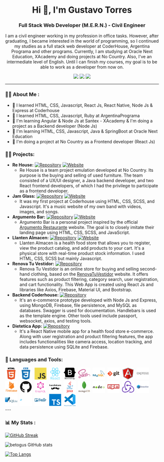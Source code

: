 <div id="header" align="center">
    <h1 align="center">Hi 👋, I'm Gustavo Torres</h1>
    <h3 align="center">Full Stack Web Developer (M.E.R.N.) - Civil Engineer</h3>
    <p>I am a civil engineer working in my profession in office tasks.
However, after graduating, I became interested in the world of programming, so I continued my studies as a full stack web developer at CoderHouse, Argentina Programa and other programs.
Currently, I am studying at Oracle Next Education, XAcademy and doing projects at No Country. Also, I've an intermediate level of English. Until I can finish my courses, my goal is to be able to work as a developer from now on.</p>
<a href="https://github.com/betogus/portfolio"><img src="https://img.shields.io/badge/github-%23121011.svg?&style=for-the-badge&logo=github&logoColor=white"/></a> <a href="https://www.linkedin.com/in/betogus2009/"><img src="https://img.shields.io/badge/linkedin%20-%230077B5.svg?&style=for-the-badge&logo=linkedin&logoColor=white"/></a>
<a href="mailto:betogus2009@gmail.com/"><img src="https://img.shields.io/badge/gmail%20-%23D14836.svg?&style=for-the-badge&logo=gmail&logoColor=white"/></a>



</div>

---

### 👨‍💻 About Me :

- 📝 I learned HTML, CSS, Javascript, React Js, React Native, Node Js & Express at Coderhouse
- 📝  I learned HTML, CSS, Javascript, Ruby at ArgentinaPrograma
- 📝 I'm learning  Angular & Node Js at Santex - XAcademy & I'm doing a project as a Backend developer (Node Js)
- 📝 I'm learning HTML, CSS, Javascript, Java & SpringBoot at Oracle Next Education
- 📝 I'm doing a project at No Country as a Frontend developer (React Js)

### 🧑‍💼 Projects:

- **Re House:** [![Repository](https://img.shields.io/badge/ReHouse-GitHub-blue)](https://github.com/No-Country/c12-g21-m-java-react) [![Website](https://img.shields.io/badge/ReHouse-Link-green)](https://rehouseweb.onrender.com/)
    - Re House is a team project emulation developed at No Country. Its purpose is the buying and selling of used furniture. The team consisted of a UX/UI designer, a Java backend developer, and two React frontend developers, of which I had the privilege to participate as a frontend developer.
- **Jam Glass:** [![Repository](https://img.shields.io/badge/JamGlass-GitHub-blue)](https://github.com/betogus/coderHouse)  [![Website](https://img.shields.io/badge/JamGlass-Link-green)](https://betogus.github.io/coderHouse/)
    - It was my first project at Coderhouse using HTML, CSS, SCSS, and Javascript. It's a music website of my own band with videos, images, and songs. 
- **Argumento Bar:** [![Repository](https://img.shields.io/badge/argumentoBar-GitHub-blue)](https://github.com/betogus/argumentoBar)  [![Website](https://img.shields.io/badge/argumentoBar-Link-green)](https://github.com/betogus/argumentoBar)
    - Argumento Bar is a personal project inspired by the official [Argumento Restaurante](https://argumentorestaurante.com/) website. The goal is to closely imitate their landing page using HTML, CSS, SCSS, and JavaScript. 
- **Llanten Almacen:** [![Repository](https://img.shields.io/badge/LlantenAlmacen-GitHub-blue)](https://github.com/betogus/llantenAlmacen)  [![Website](https://img.shields.io/badge/LlantenAlmacen-Link-green)](https://betogus.github.io/llantenAlmacen/)
    - Llanten Almacen is a health food store that allows you to register, view the product catalog, and add products to your cart. It's a physical store with real-time product stock information. I used HTML, CSS, SCSS but mainly Javascript.
- **Renova Tu Vestidor:** [![Repository](https://img.shields.io/badge/RenovaTuVestidor-GitHub-blue)](https://github.com/betogus/renovaTuVestidor)
    - Renova Tu Vestidor is an online store for buying and selling second-hand clothing, based on the [RenovaTuVestidor](https://www.renovatuvestidor.com/) website. It offers features such as product filtering, category search, user registration, and cart functionality. This Web App is created using React Js and libraries like Axios, Firebase, Material UI, and Bootstrap.
- **Backend Coderhouse:** [![Repository](https://img.shields.io/badge/BackendCoderhouse-GitHub-blue)](https://github.com/betogus/Backend-Coderhouse)
    - It's an e-commerce prototype developed with Node Js and Express, using MongoDB, Firebase, file persistence, and MySQL as databases. Swagger is used for documentation. Handlebars is used as the template engine. Other tools used include passport, websocket, axios, and testing tools.
- **Dietetica App:** [![Repository](https://img.shields.io/badge/Dietetica-GitHub-blue)](https://github.com/betogus/desarrolloDeApps-dietetica)
    - It's a React Native mobile app for a health food store e-commerce. Along with user registration and product filtering features, the app includes functionalities like camera access, location tracking, and data persistence using SQLite and Firebase.


 
<div align="left">
    <h3>🔨 Languages and Tools:</h3>
    <div>
        <img src="https://github.com/devicons/devicon/blob/master/icons/html5/html5-original-wordmark.svg" title="HTML5" alt="HTML" width="40" height="40"/>&nbsp;
        <img src="https://github.com/devicons/devicon/blob/master/icons/css3/css3-plain-wordmark.svg"  title="CSS3" alt="CSS" width="40" height="40"/>&nbsp;
        <img src="https://github.com/devicons/devicon/blob/master/icons/javascript/javascript-original.svg" title="JavaScript" alt="JavaScript" width="40" height="40"/>&nbsp;
        <img src="https://github.com/devicons/devicon/blob/master/icons/react/react-original-wordmark.svg" title="React" alt="React" width="40" height="40"/>&nbsp;
        <img src="https://github.com/devicons/devicon/blob/master/icons/bootstrap/bootstrap-plain-wordmark.svg" title="Bootstrap" alt="Bootstrap" width="40" height="40"/>&nbsp;
        <img src="https://github.com/devicons/devicon/blob/master/icons/sass/sass-original.svg" title="Sass" alt="Sass" width="40" height="40"/>&nbsp;
        <img src="https://github.com/devicons/devicon/blob/master/icons/mysql/mysql-original-wordmark.svg" title="MySQL"  alt="MySQL" width="40" height="40"/>&nbsp;
        <img src="https://github.com/devicons/devicon/blob/master/icons/git/git-original-wordmark.svg" title="Git" **alt="Git" width="40" height="40"/>&nbsp;
       <img src="https://github.com/devicons/devicon/blob/master/icons/angularjs/angularjs-original.svg" title="Angular" **alt="Angular" width="40" height="40"/>&nbsp;
       <img src="https://github.com/devicons/devicon/blob/master/icons/express/express-original-wordmark.svg" title="Express" **alt="Express" width="40" height="40"/>&nbsp;
       <img src="https://github.com/devicons/devicon/blob/master/icons/firebase/firebase-plain-wordmark.svg" title="firebase" title="Firebase" **alt="Firebase" width="40" height="40"/>&nbsp;
       <img src="https://github.com/devicons/devicon/blob/master/icons/github/github-original.svg" title="Github" **alt="Github" width="40" height="40"/>&nbsp;
       <img src="https://github.com/devicons/devicon/blob/master/icons/graphql/graphql-plain-wordmark.svg" title="GraphQL" **alt="GraphQL" width="40" height="40"/>&nbsp;
       <img src="https://github.com/devicons/devicon/blob/master/icons/handlebars/handlebars-original-wordmark.svg" title="Handlebars" **alt="Handlebars" width="40" height="40"/>&nbsp;
       <img src="https://github.com/devicons/devicon/blob/master/icons/java/java-original-wordmark.svg" title="Java" **alt="Java" width="40" height="40"/>&nbsp;
       <img src="https://github.com/devicons/devicon/blob/master/icons/mongodb/mongodb-original-wordmark.svg" title="MongoDB" **alt="MongoDB" width="40" height="40"/>&nbsp;
       <img src="https://github.com/devicons/devicon/blob/master/icons/nodejs/nodejs-original-wordmark.svg" title="NodeJs" **alt="NodeJs" width="40" height="40"/>&nbsp;
       <img src="https://github.com/devicons/devicon/blob/master/icons/npm/npm-original-wordmark.svg" title="NPM" **alt="NPM" width="40" height="40"/>&nbsp;
       <img src="https://github.com/devicons/devicon/blob/master/icons/redux/redux-original.svg" title="Redux" **alt="Redux" width="40" height="40"/>&nbsp;
       <img src="https://github.com/devicons/devicon/blob/master/icons/sequelize/sequelize-original-wordmark.svg" title="Sequelize" **alt="Sequelize" width="40" height="40"/>&nbsp;
       <img src="https://github.com/devicons/devicon/blob/master/icons/sqlite/sqlite-original-wordmark.svg" title="SQLite" **alt="SQLite" width="40" height="40"/>&nbsp;
       <img src="https://github.com/devicons/devicon/blob/master/icons/tailwindcss/tailwindcss-original-wordmark.svg" title="Tailwind" **alt="Tailwind" width="40" height="40"/>&nbsp;
       <img src="https://github.com/devicons/devicon/blob/master/icons/trello/trello-plain-wordmark.svg" title="Trello" **alt="Trello" width="40" height="40"/>&nbsp;
       <img src="https://github.com/devicons/devicon/blob/master/icons/typescript/typescript-original.svg" title="Typescript" **alt="Typescript" width="40" height="40"/>&nbsp;
       <img src="https://github.com/devicons/devicon/blob/master/icons/vscode/vscode-original-wordmark.svg" title="VSCode" **alt="VSCode" width="40" height="40"/>&nbsp;
    </div>
---

### 📊 My Stats :

[![GitHub Streak](http://github-readme-streak-stats.herokuapp.com?user=betogus&theme=soft-green)](https://git.io/streak-stats)

![betogus GitHub stats](https://github-readme-stats.vercel.app/api?username=betogus&show_icons=true&theme=radical)

[![Top Langs](https://github-readme-stats.vercel.app/api/top-langs/?username=betogus&theme=tokyonight)](https://github.com/anuraghazra/github-readme-stats)
</div>
